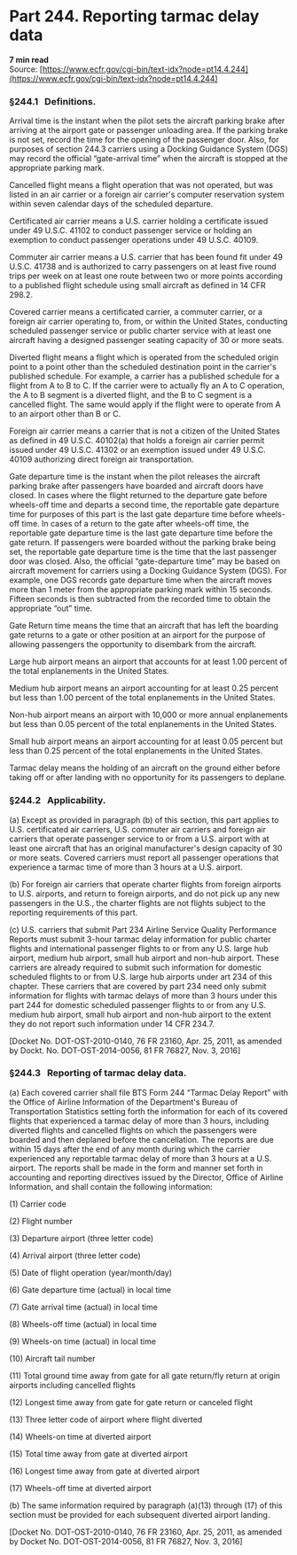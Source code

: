 # Part 244. Reporting tarmac delay data
**7 min read**  
Source: [https://www.ecfr.gov/cgi-bin/text-idx?node=pt14.4.244](https://www.ecfr.gov/cgi-bin/text-idx?node=pt14.4.244)

### §244.1   Definitions.

Arrival time is the instant when the pilot sets the aircraft parking brake after arriving at the airport gate or passenger unloading area. If the parking brake is not set, record the time for the opening of the passenger door. Also, for purposes of section 244.3 carriers using a Docking Guidance System (DGS) may record the official “gate-arrival time” when the aircraft is stopped at the appropriate parking mark.

Cancelled flight means a flight operation that was not operated, but was listed in an air carrier or a foreign air carrier's computer reservation system within seven calendar days of the scheduled departure.

Certificated air carrier means a U.S. carrier holding a certificate issued under 49 U.S.C. 41102 to conduct passenger service or holding an exemption to conduct passenger operations under 49 U.S.C. 40109.

Commuter air carrier means a U.S. carrier that has been found fit under 49 U.S.C. 41738 and is authorized to carry passengers on at least five round trips per week on at least one route between two or more points according to a published flight schedule using small aircraft as defined in 14 CFR 298.2.

Covered carrier means a certificated carrier, a commuter carrier, or a foreign air carrier operating to, from, or within the United States, conducting scheduled passenger service or public charter service with at least one aircraft having a designed passenger seating capacity of 30 or more seats.

Diverted flight means a flight which is operated from the scheduled origin point to a point other than the scheduled destination point in the carrier's published schedule. For example, a carrier has a published schedule for a flight from A to B to C. If the carrier were to actually fly an A to C operation, the A to B segment is a diverted flight, and the B to C segment is a cancelled flight. The same would apply if the flight were to operate from A to an airport other than B or C.

Foreign air carrier means a carrier that is not a citizen of the United States as defined in 49 U.S.C. 40102(a) that holds a foreign air carrier permit issued under 49 U.S.C. 41302 or an exemption issued under 49 U.S.C. 40109 authorizing direct foreign air transportation.

Gate departure time is the instant when the pilot releases the aircraft parking brake after passengers have boarded and aircraft doors have closed. In cases where the flight returned to the departure gate before wheels-off time and departs a second time, the reportable gate departure time for purposes of this part is the last gate departure time before wheels-off time. In cases of a return to the gate after wheels-off time, the reportable gate departure time is the last gate departure time before the gate return. If passengers were boarded without the parking brake being set, the reportable gate departure time is the time that the last passenger door was closed. Also, the official “gate-departure time” may be based on aircraft movement for carriers using a Docking Guidance System (DGS). For example, one DGS records gate departure time when the aircraft moves more than 1 meter from the appropriate parking mark within 15 seconds. Fifteen seconds is then subtracted from the recorded time to obtain the appropriate “out” time.

Gate Return time means the time that an aircraft that has left the boarding gate returns to a gate or other position at an airport for the purpose of allowing passengers the opportunity to disembark from the aircraft.

Large hub airport means an airport that accounts for at least 1.00 percent of the total enplanements in the United States.

Medium hub airport means an airport accounting for at least 0.25 percent but less than 1.00 percent of the total enplanements in the United States.

Non-hub airport means an airport with 10,000 or more annual enplanements but less than 0.05 percent of the total enplanements in the United States.

Small hub airport means an airport accounting for at least 0.05 percent but less than 0.25 percent of the total enplanements in the United States.

Tarmac delay means the holding of an aircraft on the ground either before taking off or after landing with no opportunity for its passengers to deplane.

### §244.2   Applicability.

(a) Except as provided in paragraph (b) of this section, this part applies to U.S. certificated air carriers, U.S. commuter air carriers and foreign air carriers that operate passenger service to or from a U.S. airport with at least one aircraft that has an original manufacturer's design capacity of 30 or more seats. Covered carriers must report all passenger operations that experience a tarmac time of more than 3 hours at a U.S. airport.

(b) For foreign air carriers that operate charter flights from foreign airports to U.S. airports, and return to foreign airports, and do not pick up any new passengers in the U.S., the charter flights are not flights subject to the reporting requirements of this part.

(c) U.S. carriers that submit Part 234 Airline Service Quality Performance Reports must submit 3-hour tarmac delay information for public charter flights and international passenger flights to or from any U.S. large hub airport, medium hub airport, small hub airport and non-hub airport. These carriers are already required to submit such information for domestic scheduled flights to or from U.S. large hub airports under art 234 of this chapter. These carriers that are covered by part 234 need only submit information for flights with tarmac delays of more than 3 hours under this part 244 for domestic scheduled passenger flights to or from any U.S. medium hub airport, small hub airport and non-hub airport to the extent they do not report such information under 14 CFR 234.7.

\[Docket No. DOT-OST-2010-0140, 76 FR 23160, Apr. 25, 2011, as amended by Dockt. No. DOT-OST-2014-0056, 81 FR 76827, Nov. 3, 2016\]

### §244.3   Reporting of tarmac delay data.

(a) Each covered carrier shall file BTS Form 244 “Tarmac Delay Report” with the Office of Airline Information of the Department's Bureau of Transportation Statistics setting forth the information for each of its covered flights that experienced a tarmac delay of more than 3 hours, including diverted flights and cancelled flights on which the passengers were boarded and then deplaned before the cancellation. The reports are due within 15 days after the end of any month during which the carrier experienced any reportable tarmac delay of more than 3 hours at a U.S. airport. The reports shall be made in the form and manner set forth in accounting and reporting directives issued by the Director, Office of Airline Information, and shall contain the following information:

(1) Carrier code

(2) Flight number

(3) Departure airport (three letter code)

(4) Arrival airport (three letter code)

(5) Date of flight operation (year/month/day)

(6) Gate departure time (actual) in local time

(7) Gate arrival time (actual) in local time

(8) Wheels-off time (actual) in local time

(9) Wheels-on time (actual) in local time

(10) Aircraft tail number

(11) Total ground time away from gate for all gate return/fly return at origin airports including cancelled flights

(12) Longest time away from gate for gate return or canceled flight

(13) Three letter code of airport where flight diverted

(14) Wheels-on time at diverted airport

(15) Total time away from gate at diverted airport

(16) Longest time away from gate at diverted airport

(17) Wheels-off time at diverted airport

(b) The same information required by paragraph (a)(13) through (17) of this section must be provided for each subsequent diverted airport landing.

\[Docket No. DOT-OST-2010-0140, 76 FR 23160, Apr. 25, 2011, as amended by Docket No. DOT-OST-2014-0056, 81 FR 76827, Nov. 3, 2016\]
